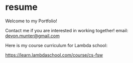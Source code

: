 # resume
Welcome to my Portfolio!

Contact me if you are interested in working together!
email: devon.munter@gmail.com

Here is my course curriculum for Lambda school: 

https://learn.lambdaschool.com/course/cs-fsw